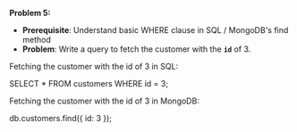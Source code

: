 **Problem 5:**

- **Prerequisite**: Understand basic WHERE clause in SQL / MongoDB's find method
- **Problem**: Write a query to fetch the customer with the **`id`** of 3.

Fetching the customer with the id of 3 in SQL:
 
SELECT * FROM customers WHERE id = 3;

Fetching the customer with the id of 3 in MongoDB:

db.customers.find({ id: 3 });



